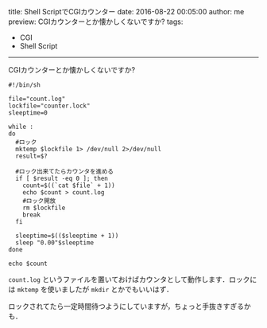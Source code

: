 title: Shell ScriptでCGIカウンター
date: 2016-08-22 00:05:00
author: me
preview: CGIカウンターとか懐かしくないですか?
tags:
   - CGI
   - Shell Script

---

CGIカウンターとか懐かしくないですか?

```
#!/bin/sh

file="count.log"
lockfile="counter.lock"
sleeptime=0

while :
do
  #ロック
  mktemp $lockfile 1> /dev/null 2>/dev/null
  result=$?

  #ロック出来てたらカウンタを進める
  if [ $result -eq 0 ]; then
    count=$((`cat $file` + 1))
    echo $count > count.log
    #ロック開放
    rm $lockfile
    break
  fi

  sleeptime=$(($sleeptime + 1))
  sleep "0.00"$sleeptime
done

echo $count
```

`count.log` というファイルを置いておけばカウンタとして動作します．ロックには `mktemp` を使いましたが `mkdir` とかでもいいはず．

ロックされてたら一定時間待つようにしていますが，ちょっと手抜きすぎるかも．
